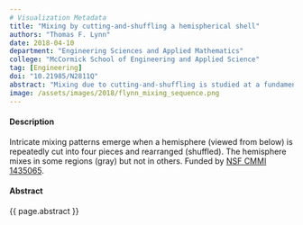 ```yaml
---
# Visualization Metadata
title: "Mixing by cutting-and-shuffling a hemispherical shell"
authors: "Thomas F. Lynn"
date: 2018-04-10
department: "Engineering Sciences and Applied Mathematics"
college: "McCormick School of Engineering and Applied Science"
tag: [Engineering]
doi: "10.21985/N2811Q"
abstract: "Mixing due to cutting-and-shuffling is studied at a fundamental level using 2D mappings known as Piecewise Isometries (PWI) which can create beautiful mixing patterns. The PWI studied here splits a hemispherical shell (HS) into four curved triangular pieces that are rearranged to make a shuffled HS. Applying the PWI repeatedly (1, 20, and 20,000 times) to an initial condition (left) reveals circular regions devoid of mixing and regions that appear well-mixed (gray), the size of which determine how well the HS is mixed. PWI operations on initial conditions like those shown require highly parallel computation on a GPU to allow adequate repetition to resolve mixing patterns. The behavior of PWIs can be used to design efficient mixing systems. Funded by NSF CMMI 1435065."
image: /assets/images/2018/flynn_mixing_sequence.png
---
```

#### Description
Intricate mixing patterns emerge when a hemisphere (viewed from below) is repeatedly cut into four pieces and rearranged (shuffled). The hemisphere mixes in some regions (gray) but not in others. Funded by [NSF CMMI 1435065](https://www.nsf.gov/awardsearch/showAward?AWD_ID=1435065).

#### Abstract
{{ page.abstract }}
